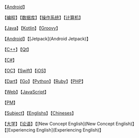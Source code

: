 【[Android](android/index)】

【[编程](编程)】【[数据库](Database)】【[操作系统](OS)】【[计算机](计算机)】

【[Java](Java)】【[Kotlin](Kotlin)】【[Groovy](Groovy)】

【[Android](Android.md)】【[Jetpack](Android Jetpack)】

【[C++](C++)】【[Qt](Qt)】

【[C#](C#)】

【[OC](OC)】【[Swift](Swift)】【[iOS](iOS)】

【[Dart](Dart)】【[Go](Go)】【[Python](Python)】【[Ruby](Ruby)】【[PHP](PHP)】

【[Web](Web)】【[JavaScript](JavaScript)】

【[PM](PM)】

【[Subject](Subject)】【[Englishs](Englishs)】【[Chineses](Chineses)】

【[大学](大学)】【[论语](论语)】【[New Concept English](New Concept English)】【[Experiencing English](Experiencing English)】

